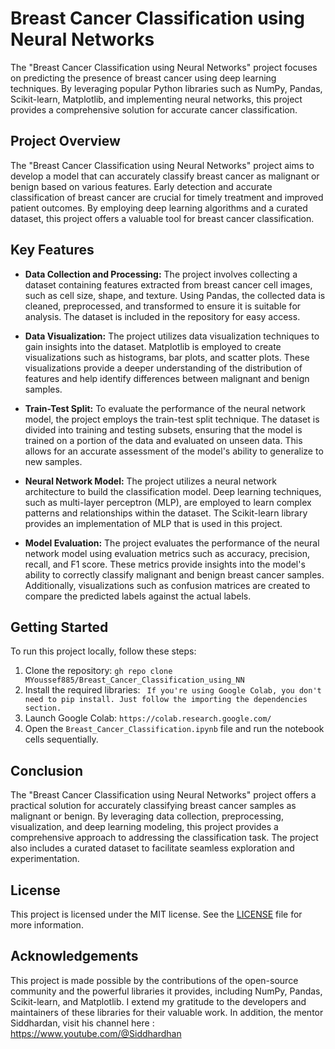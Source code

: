 # Breast Cancer Classification using Neural Networks

The "Breast Cancer Classification using Neural Networks" project focuses on predicting the presence of breast cancer using deep learning techniques. By leveraging popular Python libraries such as NumPy, Pandas, Scikit-learn, Matplotlib, and implementing neural networks, this project provides a comprehensive solution for accurate cancer classification.

## Project Overview

The "Breast Cancer Classification using Neural Networks" project aims to develop a model that can accurately classify breast cancer as malignant or benign based on various features. Early detection and accurate classification of breast cancer are crucial for timely treatment and improved patient outcomes. By employing deep learning algorithms and a curated dataset, this project offers a valuable tool for breast cancer classification.

## Key Features

- **Data Collection and Processing:** The project involves collecting a dataset containing features extracted from breast cancer cell images, such as cell size, shape, and texture. Using Pandas, the collected data is cleaned, preprocessed, and transformed to ensure it is suitable for analysis. The dataset is included in the repository for easy access.

- **Data Visualization:** The project utilizes data visualization techniques to gain insights into the dataset. Matplotlib is employed to create visualizations such as histograms, bar plots, and scatter plots. These visualizations provide a deeper understanding of the distribution of features and help identify differences between malignant and benign samples.

- **Train-Test Split:** To evaluate the performance of the neural network model, the project employs the train-test split technique. The dataset is divided into training and testing subsets, ensuring that the model is trained on a portion of the data and evaluated on unseen data. This allows for an accurate assessment of the model's ability to generalize to new samples.

- **Neural Network Model:** The project utilizes a neural network architecture to build the classification model. Deep learning techniques, such as multi-layer perceptron (MLP), are employed to learn complex patterns and relationships within the dataset. The Scikit-learn library provides an implementation of MLP that is used in this project.

- **Model Evaluation:** The project evaluates the performance of the neural network model using evaluation metrics such as accuracy, precision, recall, and F1 score. These metrics provide insights into the model's ability to correctly classify malignant and benign breast cancer samples. Additionally, visualizations such as confusion matrices are created to compare the predicted labels against the actual labels.

## Getting Started

To run this project locally, follow these steps:

1. Clone the repository: `gh repo clone MYoussef885/Breast_Cancer_Classification_using_NN`
2. Install the required libraries: ` If you're using Google Colab, you don't need to pip install. Just follow the importing the dependencies section.`
3. Launch Google Colab: `https://colab.research.google.com/`
4. Open the `Breast_Cancer_Classification.ipynb` file and run the notebook cells sequentially.

## Conclusion

The "Breast Cancer Classification using Neural Networks" project offers a practical solution for accurately classifying breast cancer samples as malignant or benign. By leveraging data collection, preprocessing, visualization, and deep learning modeling, this project provides a comprehensive approach to addressing the classification task. The project also includes a curated dataset to facilitate seamless exploration and experimentation.

## License

This project is licensed under the MIT license. See the [LICENSE](LICENSE) file for more information.

## Acknowledgements

This project is made possible by the contributions of the open-source community and the powerful libraries it provides, including NumPy, Pandas, Scikit-learn, and Matplotlib. I extend my gratitude to the developers and maintainers of these libraries for their valuable work. In addition, the mentor Siddhardan, visit his channel here : https://www.youtube.com/@Siddhardhan
